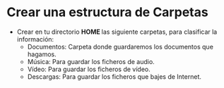 # Crear una estructura de Carpetas
<ul><li>Crear en tu directorio <span style="font-weight:bold;">HOME </span>las siguiente carpetas, para clasificar la información:<ul><li>Documentos: Carpeta donde guardaremos los documentos que hagamos.</li>
    <li>Música: Para guardar los ficheros de audio.</li>
    <li>Vídeo: Para guardar los ficheros de vídeo.</li>
    <li>Descargas: Para guardar los ficheros que bajes de Internet.<br /></li>
  </ul></li>
  </ul>
